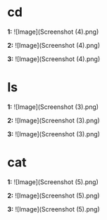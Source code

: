 cd
=========

**1:** ![Image](Screenshot (4).png)

**2:** ![Image](Screenshot (4).png)

**3:** ![Image](Screenshot (4).png)

ls
=========

**1:** ![Image](Screenshot (3).png)

**2:** ![Image](Screenshot (3).png)

**3:** ![Image](Screenshot (3).png)

cat
=========

**1:** ![Image](Screenshot (5).png)

**2:** ![Image](Screenshot (5).png)

**3:** ![Image](Screenshot (5).png)
